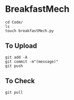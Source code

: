 # BreakfastMech  
`cd Code/`  
`ls`  
`touch breakfastMech.py`  

## To Upload  
`git add -A`  
`git commit -m"(message)"`  
`git push`  

## To Check  
`git pull`  
